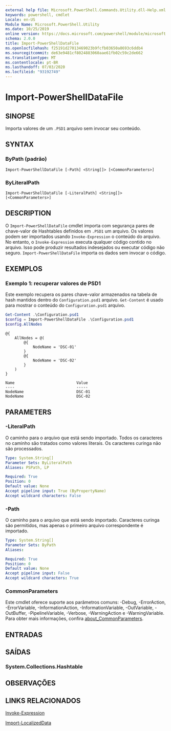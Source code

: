 ```yaml
---
external help file: Microsoft.PowerShell.Commands.Utility.dll-Help.xml
keywords: powershell, cmdlet
Locale: en-US
Module Name: Microsoft.PowerShell.Utility
ms.date: 10/25/2019
online version: https://docs.microsoft.com/powershell/module/microsoft.powershell.utility/import-powershelldatafile?view=powershell-7&WT.mc_id=ps-gethelp
schema: 2.0.0
title: Import-PowerShellDataFile
ms.openlocfilehash: f25191d27013469023b9fcfb03650a8693c6ddb4
ms.sourcegitcommit: de63e9481cf8024883060aae61fb02c59c2de662
ms.translationtype: MT
ms.contentlocale: pt-BR
ms.lasthandoff: 07/03/2020
ms.locfileid: "93192749"
---
```

# Import-PowerShellDataFile

## SINOPSE
Importa valores de um `.PSD1` arquivo sem invocar seu conteúdo.

## SYNTAX

### ByPath (padrão)

```
Import-PowerShellDataFile [-Path] <String[]> [<CommonParameters>]
```

### ByLiteralPath

```
Import-PowerShellDataFile [-LiteralPath] <String[]> [<CommonParameters>]
```

## DESCRIPTION

O `Import-PowerShellDataFile` cmdlet importa com segurança pares de chave-valor de Hashtables definidos em `.PSD1` um arquivo. Os valores podem ser importados usando `Invoke-Expression` o conteúdo do arquivo.
No entanto, o `Invoke-Expression` executa qualquer código contido no arquivo. Isso pode produzir resultados indesejados ou executar código não seguro. `Import-PowerShellDataFile` importa os dados sem invocar o código.

## EXEMPLOS

### Exemplo 1: recuperar valores de PSD1

Este exemplo recupera os pares chave-valor armazenados na tabela de hash mantidos dentro do `Configuration.psd1` arquivo. `Get-Content` é usado para mostrar o conteúdo do `Configuration.psd1` arquivo.

```powershell
Get-Content .\Configuration.psd1
$config = Import-PowerShellDataFile .\Configuration.psd1
$config.AllNodes
```

```Output
@{
    AllNodes = @(
        @{
            NodeName = 'DSC-01'
        }
        @{
            NodeName = 'DSC-02'
        }
    )
}

Name                           Value
----                           -----
NodeName                       DSC-01
NodeName                       DSC-02
```

## PARAMETERS

### -LiteralPath

O caminho para o arquivo que está sendo importado. Todos os caracteres no caminho são tratados como valores literais.
Os caracteres curinga não são processados.

```yaml
Type: System.String[]
Parameter Sets: ByLiteralPath
Aliases: PSPath, LP

Required: True
Position: 0
Default value: None
Accept pipeline input: True (ByPropertyName)
Accept wildcard characters: False
```

### -Path

O caminho para o arquivo que está sendo importado. Caracteres curinga são permitidos, mas apenas o primeiro arquivo correspondente é importado.

```yaml
Type: System.String[]
Parameter Sets: ByPath
Aliases:

Required: True
Position: 0
Default value: None
Accept pipeline input: False
Accept wildcard characters: True
```

### CommonParameters

Este cmdlet oferece suporte aos parâmetros comuns: -Debug, -ErrorAction, -ErrorVariable, -InformationAction, -InformationVariable, -OutVariable, -OutBuffer, -PipelineVariable, -Verbose, -WarningAction e -WarningVariable. Para obter mais informações, confira [about_CommonParameters](../Microsoft.PowerShell.Core/About/about_CommonParameters.md).

## ENTRADAS

## SAÍDAS

### System.Collections.Hashtable

## OBSERVAÇÕES

## LINKS RELACIONADOS

[Invoke-Expression](Invoke-Expression.md)

[Import-LocalizedData](Import-LocalizedData.md)
